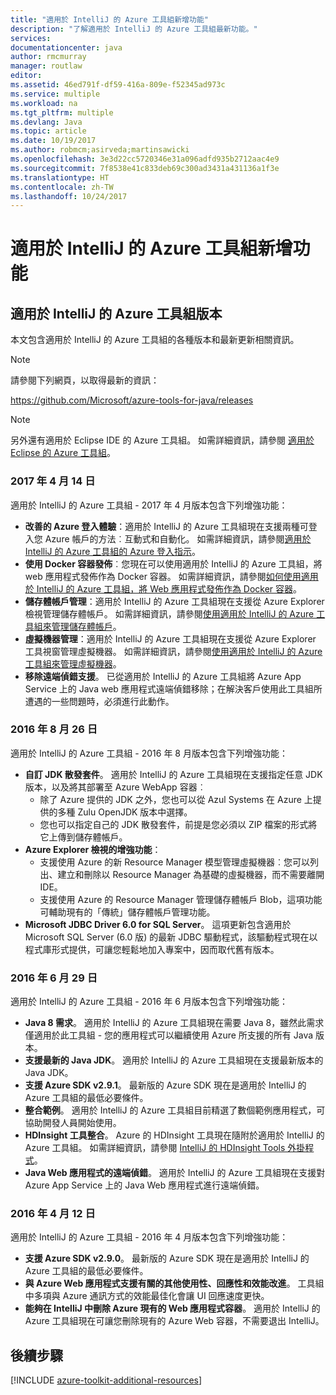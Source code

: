 ```yaml
---
title: "適用於 IntelliJ 的 Azure 工具組新增功能"
description: "了解適用於 IntelliJ 的 Azure 工具組最新功能。"
services: 
documentationcenter: java
author: rmcmurray
manager: routlaw
editor: 
ms.assetid: 46ed791f-df59-416a-809e-f52345ad973c
ms.service: multiple
ms.workload: na
ms.tgt_pltfrm: multiple
ms.devlang: Java
ms.topic: article
ms.date: 10/19/2017
ms.author: robmcm;asirveda;martinsawicki
ms.openlocfilehash: 3e3d22cc5720346e31a096adfd935b2712aac4e9
ms.sourcegitcommit: 7f8538e41c833deb69c300ad3431a431136a1f3e
ms.translationtype: HT
ms.contentlocale: zh-TW
ms.lasthandoff: 10/24/2017
---
```

# <a name="whats-new-in-the-azure-toolkit-for-intellij"></a>適用於 IntelliJ 的 Azure 工具組新增功能

## <a name="azure-toolkit-for-intellij-releases"></a>適用於 IntelliJ 的 Azure 工具組版本
本文包含適用於 IntelliJ 的 Azure 工具組的各種版本和最新更新相關資訊。

> [!NOTE]
> 請參閱下列網頁，以取得最新的資訊：
> 
> <https://github.com/Microsoft/azure-tools-for-java/releases>

> [!NOTE]
> 另外還有適用於 Eclipse IDE 的 Azure 工具組。 如需詳細資訊，請參閱 [適用於 Eclipse 的 Azure 工具組]。
> 
> 

### <a name="april-14-2017"></a>2017 年 4 月 14 日
適用於 IntelliJ 的 Azure 工具組 - 2017 年 4 月版本包含下列增強功能：

* **改善的 Azure 登入體驗**：適用於 IntelliJ 的 Azure 工具組現在支援兩種可登入您 Azure 帳戶的方法︰互動式和自動化。 如需詳細資訊，請參閱[適用於 IntelliJ 的 Azure 工具組的 Azure 登入指示]。
* **使用 Docker 容器發佈**︰您現在可以使用適用於 IntelliJ 的 Azure 工具組，將 web 應用程式發佈作為 Docker 容器。 如需詳細資訊，請參閱[如何使用適用於 IntelliJ 的 Azure 工具組，將 Web 應用程式發佈作為 Docker 容器]。
* **儲存體帳戶管理**：適用於 IntelliJ 的 Azure 工具組現在支援從 Azure Explorer 檢視管理儲存體帳戶。 如需詳細資訊，請參閱[使用適用於 IntelliJ 的 Azure 工具組來管理儲存體帳戶]。
* **虛擬機器管理**：適用於 IntelliJ 的 Azure 工具組現在支援從 Azure Explorer 工具視窗管理虛擬機器。 如需詳細資訊，請參閱[使用適用於 IntelliJ 的 Azure 工具組來管理虛擬機器]。
* **移除遠端偵錯支援**。 已從適用於 IntelliJ 的 Azure 工具組將 Azure App Service 上的 Java web 應用程式遠端偵錯移除；在解決客戶使用此工具組所遭遇的一些問題時，必須進行此動作。

### <a name="august-26-2016"></a>2016 年 8 月 26 日
適用於 IntelliJ 的 Azure 工具組 - 2016 年 8 月版本包含下列增強功能：

* **自訂 JDK 散發套件**。 適用於 IntelliJ 的 Azure 工具組現在支援指定任意 JDK 版本，以及將其部署至 Azure WebApp 容器︰
  * 除了 Azure 提供的 JDK 之外，您也可以從 Azul Systems 在 Azure 上提供的多種 Zulu OpenJDK 版本中選擇。
  * 您也可以指定自己的 JDK 散發套件，前提是您必須以 ZIP 檔案的形式將它上傳到儲存體帳戶。
* **Azure Explorer 檢視的增強功能**：
  * 支援使用 Azure 的新 Resource Manager 模型管理虛擬機器︰您可以列出、建立和刪除以 Resource Manager 為基礎的虛擬機器，而不需要離開 IDE。
  * 支援使用 Azure 的 Resource Manager 管理儲存體帳戶 Blob，這項功能可輔助現有的「傳統」儲存體帳戶管理功能。
* **Microsoft JDBC Driver 6.0 for SQL Server**。 這項更新包含適用於 Microsoft SQL Server (6.0 版) 的最新 JDBC 驅動程式，該驅動程式現在以程式庫形式提供，可讓您輕鬆地加入專案中，因而取代舊有版本。

### <a name="june-29-2016"></a>2016 年 6 月 29 日
適用於 IntelliJ 的 Azure 工具組 - 2016 年 6 月版本包含下列增強功能：

* **Java 8 需求**。 適用於 IntelliJ 的 Azure 工具組現在需要 Java 8，雖然此需求僅適用於此工具組 - 您的應用程式可以繼續使用 Azure 所支援的所有 Java 版本。
* **支援最新的 Java JDK**。 適用於 IntelliJ 的 Azure 工具組現在支援最新版本的 Java JDK。
* **支援 Azure SDK v2.9.1**。 最新版的 Azure SDK 現在是適用於 IntelliJ 的 Azure 工具組的最低必要條件。
* **整合範例**。 適用於 IntelliJ 的 Azure 工具組目前精選了數個範例應用程式，可協助開發人員開始使用。
* **HDInsight 工具整合**。 Azure 的 HDInsight 工具現在隨附於適用於 IntelliJ 的 Azure 工具組。 如需詳細資訊，請參閱 [IntelliJ 的 HDInsight Tools 外掛程式]。
* **Java Web 應用程式的遠端偵錯**。 適用於 IntelliJ 的 Azure 工具組現在支援對 Azure App Service 上的 Java Web 應用程式進行遠端偵錯。

### <a name="april-12-2016"></a>2016 年 4 月 12 日
適用於 IntelliJ 的 Azure 工具組 - 2016 年 4 月版本包含下列增強功能：

* **支援 Azure SDK v2.9.0**。 最新版的 Azure SDK 現在是適用於 IntelliJ 的 Azure 工具組的最低必要條件。
* **與 Azure Web 應用程式支援有關的其他使用性、回應性和效能改進**。 工具組中多項與 Azure 通訊方式的效能最佳化會讓 UI 回應速度更快。
* **能夠在 IntelliJ 中刪除 Azure 現有的 Web 應用程式容器**。 適用於 IntelliJ 的 Azure 工具組現在可讓您刪除現有的 Azure Web 容器，不需要退出 IntelliJ。

## <a name="next-steps"></a>後續步驟

[!INCLUDE [azure-toolkit-additional-resources](../includes/azure-toolkit-additional-resources.md)]

<!-- URL List -->

[適用於 Eclipse 的 Azure 工具組]: ../eclipse/azure-toolkit-for-eclipse.md

[適用於 IntelliJ 的 Azure 工具組的 Azure 登入指示]: ./azure-toolkit-for-intellij-sign-in-instructions.md
[如何使用適用於 IntelliJ 的 Azure 工具組，將 Web 應用程式發佈作為 Docker 容器]: ./azure-toolkit-for-intellij-publish-as-docker-container.md
[使用適用於 IntelliJ 的 Azure 工具組來管理儲存體帳戶]: ./azure-toolkit-for-intellij-managing-storage-accounts-using-azure-explorer.md
[使用適用於 IntelliJ 的 Azure 工具組來管理虛擬機器]: ./azure-toolkit-for-intellij-managing-virtual-machines-using-azure-explorer.md

[Azure Java Developer Center]: https://docs.microsoft.com/java/azure

[IntelliJ 的 HDInsight Tools 外掛程式]: /azure/hdinsight/hdinsight-apache-spark-intellij-tool-plugin
